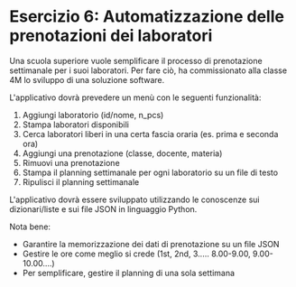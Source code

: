 # Esercizio 6: Automatizzazione delle prenotazioni dei laboratori

Una scuola superiore vuole semplificare il processo di prenotazione settimanale per i suoi laboratori. Per fare ciò, ha commissionato alla classe 4M lo sviluppo di una soluzione software.

L'applicativo dovrà prevedere un menù con le seguenti funzionalità:

1. Aggiungi laboratorio (id/nome, n_pcs)
2. Stampa laboratori disponibili
3. Cerca laboratori liberi in una certa fascia oraria (es. prima e seconda ora)
4. Aggiungi una prenotazione (classe, docente, materia)
5. Rimuovi una prenotazione
6. Stampa il planning settimanale per ogni laboratorio su un file di testo
7. Ripulisci il planning settimanale

L'applicativo dovrà essere sviluppato utilizzando le conoscenze sui dizionari/liste e sui file JSON in linguaggio Python.

Nota bene:
- Garantire la memorizzazione dei dati di prenotazione su un file JSON
- Gestire le ore come meglio si crede (1st, 2nd, 3..... 8.00-9.00, 9.00-10.00....)
- Per semplificare, gestire il planning di una sola settimana